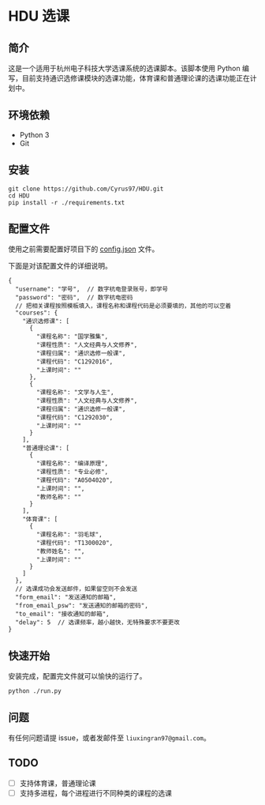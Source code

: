 # HDU 选课

## 简介
这是一个适用于杭州电子科技大学选课系统的选课脚本。该脚本使用 Python 编写，目前支持通识选修课模块的选课功能，体育课和普通理论课的选课功能正在计划中。

## 环境依赖
- Python 3
- Git

## 安装
```
git clone https://github.com/Cyrus97/HDU.git
cd HDU
pip install -r ./requirements.txt
```

## 配置文件
使用之前需要配置好项目下的 [config.json](./config.json) 文件。

下面是对该配置文件的详细说明。

```
{
  "username": "学号",  // 数字杭电登录账号，即学号
  "password": "密码",  // 数字杭电密码
  // 把相关课程按照模板填入，课程名称和课程代码是必须要填的，其他的可以空着
  "courses": {
    "通识选修课": [
      {
        "课程名称": "国学雅集",
        "课程性质": "人文经典与人文修养",
        "课程归属": "通识选修一般课",
        "课程代码": "C1292016",
        "上课时间": ""
      },
      {
        "课程名称": "文学与人生",
        "课程性质": "人文经典与人文修养",
        "课程归属": "通识选修一般课",
        "课程代码": "C1292030",
        "上课时间": ""
      }
    ],
    "普通理论课": [
      {
        "课程名称": "编译原理",
        "课程性质": "专业必修",
        "课程代码": "A0504020",
        "上课时间": "",
        "教师名称": ""
      }
    ],
    "体育课": [
      {
        "课程名称": "羽毛球",
        "课程代码": "T1300020",
        "教师姓名": "",
        "上课时间": ""
      }
    ]
  },
  // 选课成功会发送邮件，如果留空则不会发送
  "form_email": "发送通知的邮箱",
  "from_email_psw": "发送通知的邮箱的密码",
  "to_email": "接收通知的邮箱",
  "delay": 5  // 选课频率，越小越快，无特殊要求不要更改
}   
```

## 快速开始
安装完成，配置完文件就可以愉快的运行了。

```
python ./run.py
```

## 问题
有任何问题请提 issue，或者发邮件至 `liuxingran97@gmail.com`。

## TODO
- [ ] 支持体育课，普通理论课
- [ ] 支持多进程，每个进程进行不同种类的课程的选课
